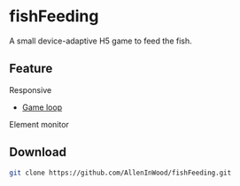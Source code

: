 # fishFeeding
A small device-adaptive H5 game to feed the fish.

## Feature
Responsive
* [Game loop](https://github.com/AllenInWood/fishFeeding/blob/master/tinyHeart/js/main.js#L65)

Element monitor


## Download
```bash
git clone https://github.com/AllenInWood/fishFeeding.git
```
